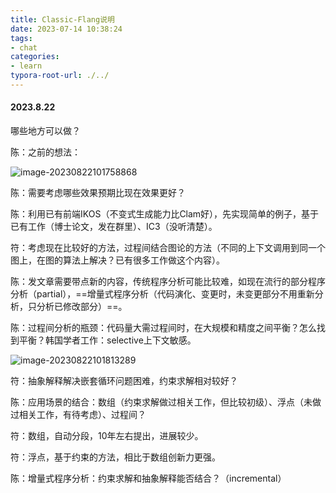 ```yaml
---
title: Classic-Flang说明
date: 2023-07-14 10:38:24
tags: 
- chat
categories:
- learn
typora-root-url: ./../
---
```


#### 2023.8.22

哪些地方可以做？

陈：之前的想法：

![image-20230822101758868](C:\Users\Admin\AppData\Roaming\Typora\typora-user-images\image-20230822101758868.png)

陈：需要考虑哪些效果预期比现在效果更好？

陈：利用已有前端IKOS（不变式生成能力比Clam好），先实现简单的例子，基于已有工作（博士论文，发在群里）、IC3（没听清楚）。

符：考虑现在比较好的方法，过程间结合图论的方法（不同的上下文调用到同一个图上，在图的算法上解决？已有很多工作做这个内容）。

陈：发文章需要带点新的内容，传统程序分析可能比较难，如现在流行的部分程序分析（partial），==增量式程序分析（代码演化、变更时，未变更部分不用重新分析，只分析已修改部分）==。

陈：过程间分析的瓶颈：代码量大需过程间时，在大规模和精度之间平衡？怎么找到平衡？韩国学者工作：selective上下文敏感。

![image-20230822101813289](C:\Users\Admin\AppData\Roaming\Typora\typora-user-images\image-20230822101813289.png)

符：抽象解释解决嵌套循环问题困难，约束求解相对较好？

陈：应用场景的结合：数组（约束求解做过相关工作，但比较初级）、浮点（未做过相关工作，有待考虑）、过程间？

符：数组，自动分段，10年左右提出，进展较少。

符：浮点，基于约束的方法，相比于数组创新力更强。

陈：增量式程序分析：约束求解和抽象解释能否结合？（incremental）